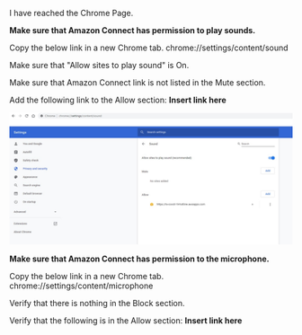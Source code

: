 I have reached the Chrome Page.

<b>Make sure that Amazon Connect has permission to play sounds.</b>

Copy the below link in a new Chrome tab.
chrome://settings/content/sound

Make sure that "Allow sites to play sound" is On.

Make sure that Amazon Connect link is not listed in the Mute section.

Add the following link to the Allow section:
<b>Insert link here</b>

![](../chrome/chrome_settings_content_sound.jpg)



<b>Make sure that Amazon Connect has permission to the microphone.</b>

Copy the below link in a new Chrome tab.
chrome://settings/content/microphone

Verify that there is nothing in the Block section.

Verify that the following is in the Allow section:
<b>Insert link here</b>